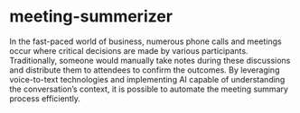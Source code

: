 # meeting-summerizer
In the fast-paced world of business, numerous phone calls and meetings occur where critical decisions are made by various participants. Traditionally, someone would manually take notes during these discussions and distribute them to attendees to confirm the outcomes. By leveraging voice-to-text technologies and implementing AI capable of understanding the conversation’s context, it is possible to automate the meeting summary process efficiently. 
